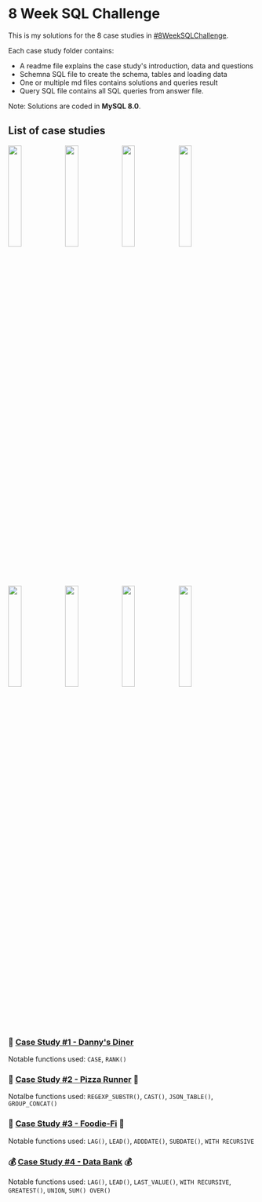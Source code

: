 # 8 Week SQL Challenge

This is my solutions for the 8 case studies in [#8WeekSQLChallenge](https://8weeksqlchallenge.com).

Each case study folder contains:
* A readme file explains the case study's introduction, data and questions
* Schemna SQL file to create the schema, tables and loading data
* One or multiple md files contains solutions and queries result
* Query SQL file contains all SQL queries from answer file.

Note: Solutions are coded in **MySQL 8.0**.

## List of case studies


[<img src='https://8weeksqlchallenge.com/images/case-study-designs/1.png' width='23%'>](./Case%20Study%20%231%20-%20Danny's%20Diner)[<img src='https://8weeksqlchallenge.com/images/case-study-designs/2.png' width='23%'>](./Case%20Study%20%232%20-%20Pizza%20Runner)[<img src='https://8weeksqlchallenge.com/images/case-study-designs/3.png' width='23%'>](./Case%20Study%20%233%20-%20Foodie-Fi)[<img src='https://8weeksqlchallenge.com/images/case-study-designs/4.png' width='23%'>](./Case%20Study%20%234%20-%20Data%20Bank)<img src='https://8weeksqlchallenge.com/images/case-study-designs/5.png'  width='23%'><img src='https://8weeksqlchallenge.com/images/case-study-designs/6.png' width='23%'><img src='https://8weeksqlchallenge.com/images/case-study-designs/7.png' width='23%'><img src='https://8weeksqlchallenge.com/images/case-study-designs/8.png' width='23%'>
    

### 🍜 [Case Study #1 - Danny's Diner](./Case%20Study%20%231%20-%20Danny's%20Diner) 
Notable functions used: `CASE`, `RANK()`


### 🍕 [Case Study #2 - Pizza Runner](./Case%20Study%20%232%20-%20Pizza%20Runner) 🍕
Notalbe functions used: `REGEXP_SUBSTR()`, `CAST()`, `JSON_TABLE()`, `GROUP_CONCAT()`


### 🥑 [Case Study #3 - Foodie-Fi](./Case%20Study%20%233%20-%20Foodie-Fi) 🥑
Notable functions used: `LAG()`, `LEAD()`, `ADDDATE()`, `SUBDATE()`, `WITH RECURSIVE` 


### 💰 [Case Study #4 - Data Bank](./Case%20Study%20%234%20-%20Data%20Bank) 💰
Notable functions used: `LAG()`, `LEAD()`, `LAST_VALUE()`, `WITH RECURSIVE`, `GREATEST()`, `UNION`, `SUM() OVER()`